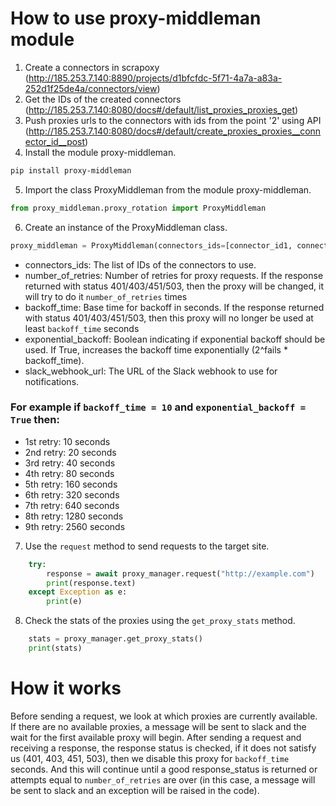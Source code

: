 # How to use proxy-middleman module

1. Create a connectors in scrapoxy (<a>http://185.253.7.140:8890/projects/d1bfcfdc-5f71-4a7a-a83a-252d1f25de4a/connectors/view</a>)
2. Get the IDs of the created connectors (<a>http://185.253.7.140:8080/docs#/default/list_proxies_proxies_get</a>)
3. Push proxies urls to the connectors with ids from the point '2' using API (<a>http://185.253.7.140:8080/docs#/default/create_proxies_proxies__connector_id__post</a>)
4. Install the module proxy-middleman.

```bash
pip install proxy-middleman
```

5. Import the class ProxyMiddleman from the module proxy-middleman.

```python
from proxy_middleman.proxy_rotation import ProxyMiddleman
```

6. Create an instance of the ProxyMiddleman class.

```python
proxy_middleman = ProxyMiddleman(connectors_ids=[connector_id1, connector_id2, connector_id3])
```
- connectors_ids: The list of IDs of the connectors to use.
- number_of_retries: Number of retries for proxy requests. If the response returned with status 401/403/451/503, then the proxy will be changed, it will try to do it `number_of_retries` times
- backoff_time: Base time for backoff in seconds. If the response returned with status 401/403/451/503, then this proxy will no longer be used at least `backoff_time` seconds
- exponential_backoff: Boolean indicating if exponential backoff should be used. If True, increases the backoff time exponentially (2^fails * backoff_time).
- slack_webhook_url: The URL of the Slack webhook to use for notifications.

### For example if `backoff_time = 10` and `exponential_backoff = True` then:
- 1st retry: 10 seconds
- 2nd retry: 20 seconds
- 3rd retry: 40 seconds
- 4th retry: 80 seconds
- 5th retry: 160 seconds
- 6th retry: 320 seconds
- 7th retry: 640 seconds
- 8th retry: 1280 seconds
- 9th retry: 2560 seconds

7. Use the `request` method to send requests to the target site.

```python
    try:
        response = await proxy_manager.request("http://example.com")
        print(response.text)
    except Exception as e:
        print(e)
```
8. Check the stats of the proxies using the `get_proxy_stats` method.

```python
    stats = proxy_manager.get_proxy_stats()
    print(stats)
```

# How it works

Before sending a request, we look at which proxies are currently available. If there are no available proxies, a message will be sent to slack and the wait for the first available proxy will begin. After sending a request and receiving a response, the response status is checked, if it does not satisfy us (401, 403, 451, 503), then we disable this proxy for `backoff_time` seconds. And this will continue until a good response_status is returned or attempts equal to `number_of_retries` are over (in this case, a message will be sent to slack and an exception will be raised in the code).